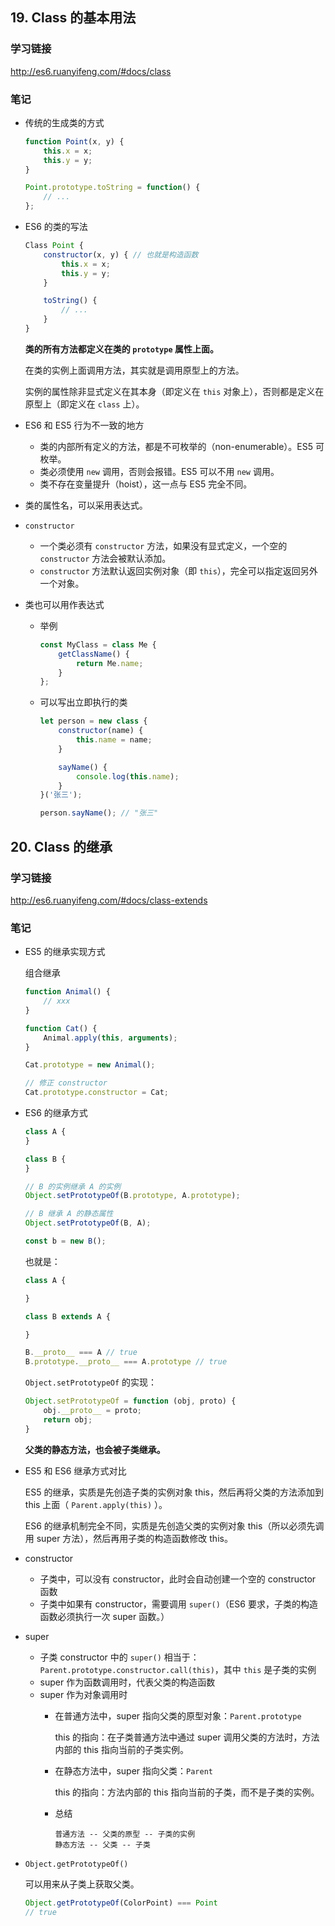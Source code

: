 ## 19. Class 的基本用法

### 学习链接

http://es6.ruanyifeng.com/#docs/class

### 笔记

+   传统的生成类的方式

    ```js
    function Point(x, y) {
        this.x = x;
        this.y = y;
    }

    Point.prototype.toString = function() { 
        // ...
    };
    ```

+   ES6 的类的写法

    ```js
    Class Point {
        constructor(x, y) { // 也就是构造函数
            this.x = x;
            this.y = y;
        }

        toString() {
            // ...
        }
    }
    ```

    **类的所有方法都定义在类的 `prototype` 属性上面。**

    在类的实例上面调用方法，其实就是调用原型上的方法。

    实例的属性除非显式定义在其本身（即定义在 `this` 对象上），否则都是定义在原型上（即定义在 `class` 上）。

+   ES6 和 ES5 行为不一致的地方

    +   类的内部所有定义的方法，都是不可枚举的（non-enumerable）。ES5 可枚举。
    +   类必须使用 `new` 调用，否则会报错。ES5 可以不用 `new` 调用。
    +   类不存在变量提升（hoist），这一点与 ES5 完全不同。

+   类的属性名，可以采用表达式。

+   `constructor`
    +   一个类必须有 `constructor` 方法，如果没有显式定义，一个空的 `constructor` 方法会被默认添加。
    +   `constructor` 方法默认返回实例对象（即 `this`），完全可以指定返回另外一个对象。

+   类也可以用作表达式

    +   举例

        ```js
        const MyClass = class Me {
            getClassName() {
                return Me.name;
            }
        };
        ```

    +   可以写出立即执行的类

        ```js
        let person = new class {
            constructor(name) {
                this.name = name;
            }

            sayName() {
                console.log(this.name);
            }
        }('张三');

        person.sayName(); // "张三"
        ```

## 20. Class 的继承

### 学习链接

http://es6.ruanyifeng.com/#docs/class-extends

### 笔记

+   ES5 的继承实现方式

    组合继承

    ```js
    function Animal() {
        // xxx
    }

    function Cat() {
        Animal.apply(this, arguments);
    }

    Cat.prototype = new Animal();

    // 修正 constructor
    Cat.prototype.constructor = Cat;
    ```

+   ES6 的继承方式

    ```js
    class A {
    }

    class B {
    }

    // B 的实例继承 A 的实例
    Object.setPrototypeOf(B.prototype, A.prototype);

    // B 继承 A 的静态属性
    Object.setPrototypeOf(B, A);

    const b = new B();
    ```

    也就是：

    ```js
    class A {
    
    }

    class B extends A {
    
    }

    B.__proto__ === A // true
    B.prototype.__proto__ === A.prototype // true
    ```

    `Object.setPrototypeOf` 的实现：

    ```js
    Object.setPrototypeOf = function (obj, proto) {
        obj.__proto__ = proto;
        return obj;
    }
    ```

    **父类的静态方法，也会被子类继承。**

+   ES5 和 ES6 继承方式对比

    ES5 的继承，实质是先创造子类的实例对象 this，然后再将父类的方法添加到 this 上面（ `Parent.apply(this)` ）。
    
    ES6 的继承机制完全不同，实质是先创造父类的实例对象 this（所以必须先调用 super 方法），然后再用子类的构造函数修改 this。

+   constructor

    +   子类中，可以没有 constructor，此时会自动创建一个空的 constructor 函数
    +   子类中如果有 constructor，需要调用 `super()`（ES6 要求，子类的构造函数必须执行一次 super 函数。）

+   super
    +   子类 constructor 中的 `super()` 相当于：`Parent.prototype.constructor.call(this)`，其中 `this` 是子类的实例
    +   super 作为函数调用时，代表父类的构造函数
    +   super 作为对象调用时
        +   在普通方法中，super 指向父类的原型对象：`Parent.prototype`

            this 的指向：在子类普通方法中通过 super 调用父类的方法时，方法内部的 this 指向当前的子类实例。

        +   在静态方法中，super 指向父类：`Parent`

            this 的指向：方法内部的 this 指向当前的子类，而不是子类的实例。

        +   总结

            ```
            普通方法 -- 父类的原型 -- 子类的实例
            静态方法 -- 父类 -- 子类
            ```

+   `Object.getPrototypeOf()`

    可以用来从子类上获取父类。

    ```js
    Object.getPrototypeOf(ColorPoint) === Point
    // true
    ```